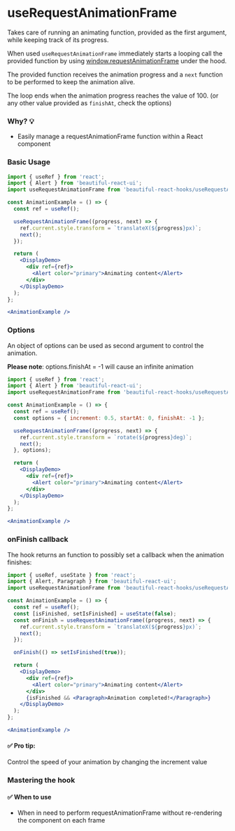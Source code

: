 # useRequestAnimationFrame

Takes care of running an animating function, provided as the first argument, while keeping track of its progress.

When used `useRequestAnimationFrame` immediately starts a looping call the provided function by using
[window.requestAnimationFrame](https://developer.mozilla.org/en-US/docs/Web/API/window/requestAnimationFrame) under the hood.

The provided function receives the animation progress and a `next` function to be performed to keep the animation alive.

The loop ends when the animation progress reaches the value of 100. (or any other value provided as `finishAt`, check the options)

### Why? 💡

- Easily manage a requestAnimationFrame function within a React component

### Basic Usage

```jsx harmony
import { useRef } from 'react';
import { Alert } from 'beautiful-react-ui';
import useRequestAnimationFrame from 'beautiful-react-hooks/useRequestAnimationFrame';

const AnimationExample = () => {
  const ref = useRef();

  useRequestAnimationFrame((progress, next) => {
    ref.current.style.transform = `translateX(${progress}px)`;
    next();
  });

  return (
    <DisplayDemo>
      <div ref={ref}>
        <Alert color="primary">Animating content</Alert>
      </div>
    </DisplayDemo>
  );
};

<AnimationExample />
```

### Options

An object of options can be used as second argument to control the animation.

**Please note**: options.finishAt = -1 will cause an infinite animation

```jsx harmony
import { useRef } from 'react';
import { Alert } from 'beautiful-react-ui';
import useRequestAnimationFrame from 'beautiful-react-hooks/useRequestAnimationFrame';

const AnimationExample = () => {
  const ref = useRef();
  const options = { increment: 0.5, startAt: 0, finishAt: -1 };

  useRequestAnimationFrame((progress, next) => {
    ref.current.style.transform = `rotate(${progress}deg)`;
    next();
  }, options);

  return (
    <DisplayDemo>
      <div ref={ref}>
        <Alert color="primary">Animating content</Alert>
      </div>
    </DisplayDemo>
  );
};

<AnimationExample />
```

### onFinish callback

The hook returns an function to possibly set a callback when the animation finishes:

```jsx harmony
import { useRef, useState } from 'react';
import { Alert, Paragraph } from 'beautiful-react-ui';
import useRequestAnimationFrame from 'beautiful-react-hooks/useRequestAnimationFrame';

const AnimationExample = () => {
  const ref = useRef();
  const [isFinished, setIsFinished] = useState(false);
  const onFinish = useRequestAnimationFrame((progress, next) => {
    ref.current.style.transform = `translateX(${progress}px)`;
    next();
  });

  onFinish(() => setIsFinished(true));

  return (
    <DisplayDemo>
      <div ref={ref}>
        <Alert color="primary">Animating content</Alert>
      </div>
      {isFinished && <Paragraph>Animation completed!</Paragraph>}
    </DisplayDemo>
  );
};

<AnimationExample />
```

#### ✅ Pro tip:

Control the speed of your animation by changing the increment value

### Mastering the hook

#### ✅ When to use

- When in need to perform requestAnimationFrame without re-rendering the component on each frame
